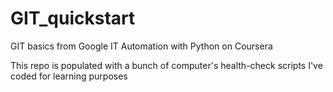 # GIT_quickstart

GIT basics from Google IT Automation with Python on Coursera

This repo is populated with a bunch of computer's health-check scripts I've coded for learning purposes 
